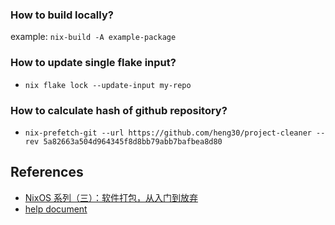 ### How to build locally?
example: `nix-build -A example-package`

### How to update single flake input?
- `nix flake lock --update-input my-repo`

### How to calculate hash of github repository?
- `nix-prefetch-git --url https://github.com/heng30/project-cleaner --rev 5a82663a504d964345f8d8bb79abb7bafbea8d80`

## References
- [NixOS 系列（三）：软件打包，从入门到放弃](https://lantian.pub/article/modify-computer/nixos-packaging.lantian/)
- [help document](https://github.com/NixOS/nixpkgs/tree/master/doc/languages-frameworks)
